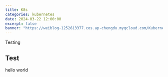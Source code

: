 ```yaml
---
title: K8s
categories: kubernetes
date: 2024-03-22 12:00:00
excerpt: false
banner: "https://weiblog-1252613377.cos.ap-chengdu.myqcloud.com/Kubernetes-logo.png"
---
```


Testing

## Test

hello world